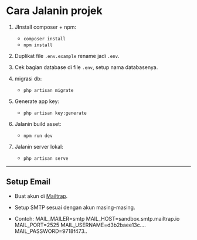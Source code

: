 # Cara Jalanin projek

1. JInstall composer + npm:
   - `composer install`
   - `npm install`

2. Duplikat file `.env.example` rename jadi `.env`.

3. Cek bagian database di file `.env`, setup nama databasenya.

4. migrasi db:
   - `php artisan migrate`

5. Generate app key:
   - `php artisan key:generate`

6. Jalanin build asset:
   - `npm run dev`

7. Jalanin server lokal:
   - `php artisan serve`

---

## Setup Email
- Buat akun di [Mailtrap](https://mailtrap.io/).
- Setup SMTP sesuai dengan akun masing-masing.

- Contoh:
MAIL_MAILER=smtp
MAIL_HOST=sandbox.smtp.mailtrap.io
MAIL_PORT=2525
MAIL_USERNAME=d3b2baee13c....
MAIL_PASSWORD=9718f473..
